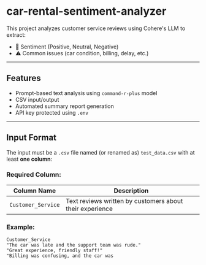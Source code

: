 # car-rental-sentiment-analyzer
This project analyzes customer service reviews using Cohere's LLM to extract:
- 💬 Sentiment (Positive, Neutral, Negative)
- ⚠ Common issues (car condition, billing, delay, etc.)

---

## Features

- Prompt-based text analysis using `command-r-plus` model
- CSV input/output
- Automated summary report generation
- API key protected using `.env`

---

## Input Format

The input must be a `.csv` file named (or renamed as) `test_data.csv` with at least **one column**:

### Required Column:
| Column Name        | Description                             |
|--------------------|-----------------------------------------|
| `Customer_Service` | Text reviews written by customers about their experience |

### Example:
```csv
Customer_Service
"The car was late and the support team was rude."
"Great experience, friendly staff!"
"Billing was confusing, and the car was

